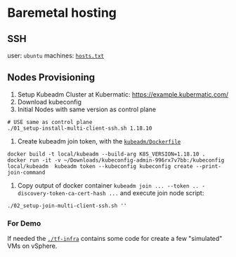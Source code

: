 
# Baremetal hosting

## SSH
user: `ubuntu`
machines: [`hosts.txt`](./hosts.txt)


## Nodes Provisioning

1. Setup Kubeadm Cluster at Kubermatic: https://example.kubermatic.com/
1. Download kubeconfig
1. Initial Nodes with same version as control plane
```
# USE same as control plane
./01_setup-install-multi-client-ssh.sh 1.18.10
```
1. Create kubeadm join token, with the [`kubeadm/Dockerfile`](kubeadm/Dockerfile)
```
docker build -t local/kubeadm --build-arg K8S_VERSION=1.18.10 .
docker run -it -v ~/Downloads/kubeconfig-admin-996rx7v7bb:/kubeconfig local/kubeadm  kubeadm token --kubeconfig kubeconfig create --print-join-command
```
1. Copy output of docker container `kubeadm join ... --token .. -discovery-token-ca-cert-hash ...` and execute join node script:
```
./02_setup-join-multi-client-ssh.sh ''
```

### For Demo
If needed the [`./tf-infra`](tf-infra) contains some code for create a few "simulated" VMs on vSphere.